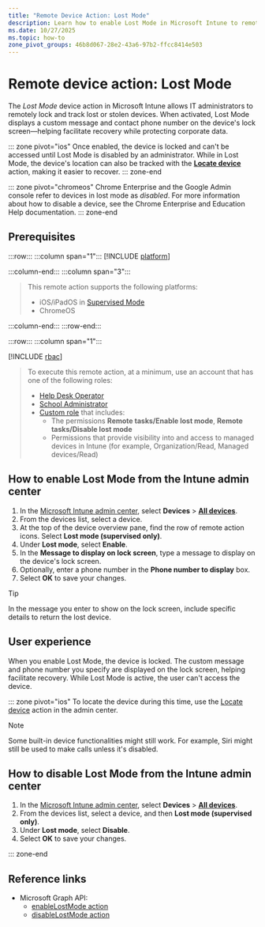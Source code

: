 ```yaml
---
title: "Remote Device Action: Lost Mode"
description: Learn how to enable Lost Mode in Microsoft Intune to remotely lock a lost or stolen iOS or iPadOS device and display a custom message and phone number on the lock screen.
ms.date: 10/27/2025
ms.topic: how-to
zone_pivot_groups: 46b8d067-28e2-43a6-97b2-ffcc8414e503
---
```


# Remote device action: Lost Mode

The *Lost Mode* device action in Microsoft Intune allows IT administrators to remotely lock and track lost or stolen devices. When activated, Lost Mode displays a custom message and contact phone number on the device's lock screen—helping facilitate recovery while protecting corporate data.

::: zone pivot="ios"
Once enabled, the device is locked and can't be accessed until Lost Mode is disabled by an administrator. While in Lost Mode, the device's location can also be tracked with the **[Locate device](device-locate.md)** action, making it easier to recover.
::: zone-end

::: zone pivot="chromeos"
Chrome Enterprise and the Google Admin console refer to devices in lost mode as *disabled*. For more information about how to disable a device, see the Chrome Enterprise and Education Help documentation.
::: zone-end

## Prerequisites

:::row:::
:::column span="1":::
[!INCLUDE [platform](../../includes/requirements/platform.md)]

:::column-end:::
:::column span="3":::

> This remote action supports the following platforms:
>
> - iOS/iPadOS in [Supervised Mode](/intune/intune-service/remote-actions/device-supervised-mode)
> - ChromeOS

:::column-end:::
:::row-end:::

:::row:::
:::column span="1":::

[!INCLUDE [rbac](../../includes/requirements/rbac.md)]

> To execute this remote action, at a minimum, use an account that has one of the following roles:
>
> - [Help Desk Operator][INT-R1]
> - [School Administrator][INT-R2]
> - [Custom role][INT-RC] that includes:
>   - The permissions **Remote tasks/Enable lost mode**, **Remote tasks/Disable lost mode**
>   - Permissions that provide visibility into and access to managed devices in Intune (for example, Organization/Read, Managed devices/Read)

## How to enable Lost Mode from the Intune admin center

1. In the [Microsoft Intune admin center][INT-AC], select **Devices** > [**All devices**][INT-ALLD].
1. From the devices list, select a device.
1. At the top of the device overview pane, find the row of remote action icons. Select **Lost mode (supervised only)**.
1. Under **Lost mode**, select **Enable**.
1. In the **Message to display on lock screen**, type a message to display on the device's lock screen.
1. Optionally, enter a phone number in the **Phone number to display** box.
1. Select **OK** to save your changes.

> [!TIP]
> In the message you enter to show on the lock screen, include specific details to return the lost device.

## User experience

When you enable Lost Mode, the device is locked. The custom message and phone number you specify are displayed on the lock screen, helping facilitate recovery. While Lost Mode is active, the user can't access the device.

::: zone pivot="ios"
To locate the device during this time, use the [Locate device](device-locate.md) action in the admin center.

> [!NOTE]
> Some built-in device functionalities might still work. For example, Siri might still be used to make calls unless it's disabled.

## How to disable Lost Mode from the Intune admin center

1. In the [Microsoft Intune admin center][INT-AC], select **Devices** > [**All devices**][INT-ALLD].
1. From the devices list, select a device, and then **Lost mode (supervised only)**.
1. Under **Lost mode**, select **Disable**.
1. Select **OK** to save your changes.

::: zone-end

## Reference links

- Microsoft Graph API:
  - [enableLostMode action][GRAPH-1]
  - [disableLostMode action][GRAPH-2]

<!--links-->

[INT-AC]: https://go.microsoft.com/fwlink/?linkid=2109431
[INT-ALLD]: https://go.microsoft.com/fwlink/?linkid=2333814

[INT-RC]: /intune/intune-service/fundamentals/create-custom-role
[INT-R1]: /intune/intune-service/fundamentals/role-based-access-control-reference#help-desk-operator
[INT-R2]: /intune/intune-service/fundamentals/role-based-access-control-reference#school-administrator

[GRAPH-1]: /graph/api/intune-devices-manageddevice-enablelostmode
[GRAPH-2]: /graph/api/intune-devices-manageddevice-disablelostmode
